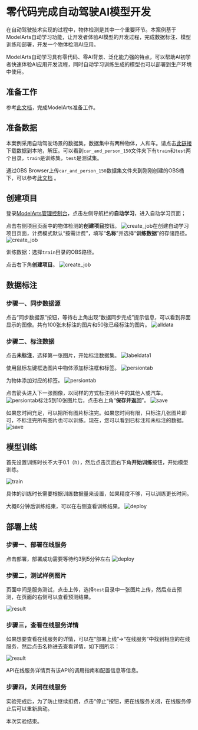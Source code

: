 # 零代码完成自动驾驶AI模型开发

在自动驾驶技术实现的过程中，物体检测是其中一个重要环节。本案例基于ModelArts自动学习功能，让开发者体验AI模型的开发过程，完成数据标注、模型训练和部署，开发一个物体检测AI应用。

ModelArts自动学习具有零代码、零AI背景、泛化能力强的特点，可以帮助AI初学者快速体验AI应用开发流程，同时自动学习训练生成的模型也可以部署到生产环境中使用。

## 准备工作

参考[此文档](https://github.com/huaweicloud/ModelArts-Lab/tree/master/docs/ModelArts准备工作)，完成ModelArts准备工作。

## 准备数据

本案例采用自动驾驶场景的数据集，数据集中有两种物体，人和车。请点击[此链接](https://modelarts-labs.obs.cn-north-1.myhuaweicloud.com/codelab/car_and_person/car_and_person_150.tar.gz)下载数据到本地，解压。可以看到`car_and_person_150`文件夹下有`train`和`test`两个目录，`train`是训练集，`test`是测试集。

通过OBS Browser上传`car_and_person_150`数据集文件夹到刚刚创建的OBS桶下，可以参考[此文档](https://support.huaweicloud.com/qs-obs/obs_qs_0002.html) 。

## 创建项目

登录[ModelArts管理控制台](https://console.huaweicloud.com/modelarts/?region=cn-north-4#/manage/dashboard)，点击左侧导航栏的**自动学习**，进入自动学习页面；

点击右侧项目页面中的物体检测的**创建项目**按钮。
![create_job](./img/create_job.PNG)在创建自动学习项目页面，计费模式默认“按需计费”，填写“**名称**”并选择“**训练数据**”的存储路径。
![create_job](./img/create_job2.PNG)

训练数据：选择`train`目录的OBS路径。

点击右下角**创建项目**。
![create_job](./img/create_job3.PNG)

## 数据标注
### 步骤一、同步数据源

点击“同步数据源”按钮，等待右上角出现“数据同步完成”提示信息，可以看到界面显示的图像。共有100张未标注的图片和50张已经标注的图片。
![alldata](./img/alldata.PNG)

### 步骤二、标注数据

点击**未标注**，选择第一张图片，开始标注数据集。
![labeldata1](./img/labeldata1.PNG)

使用鼠标左键框选图片中物体添加标注框和标签。
![persiontab](./img/persiontab.PNG)

为物体添加对应的标签。
![persiontab](./img/persiontab2.PNG)

点击箭头进入下一张图像，以同样的方式标注照片中的其他人或汽车。
![persiontab](./img/cartab3.PNG)标注5到10张图片后，点击右上角“**保存并返回**”。
![save](./img/save.PNG)

如果您时间充足，可以把所有图片标注完。如果您时间有限，只标注几张图片即可，不标注完所有图片也可以训练。现在，您可以看到已标注和未标注的数据。
![save](./img/alllabeled.PNG)

## 模型训练
首先设置训练时长不大于0.1（h），然后点击页面右下角**开始训练**按钮，开始模型训练。

![train](./img/start_train1.PNG)

具体的训练时长需要根据训练数据量来设置，如果精度不够，可以训练更长时间。

大概6分钟后训练结束，可以在右侧查看训练结果。
![deploy](./img/deploy.PNG)

## 部署上线
### 步骤一、部署在线服务

点击部署，部署成功需要等待约3到5分钟左右
![deploy](./img/deploy3.PNG)

### 步骤二，测试样例图片

页面中间是服务测试，点击上传，选择`test`目录中一张图片上传，然后点击预测，在页面的右侧可以查看预测结果。

![result](./img/result.PNG)

### 步骤三，查看在线服务详情

如果想要查看在线服务的详情，可以在“部署上线”->“在线服务”中找到相应的在线服务，然后点击名称进去查看详情，如下图所示：

![result](./img/查看在线服务详情.png)

API在线服务详情页有该API的调用指南和配置信息等信息。

### 步骤四，关闭在线服务

实验完成后，为了防止继续扣费，点击“停止”按钮，把在线服务关闭，在线服务停止后可以重新启动。

本次实验结束。



